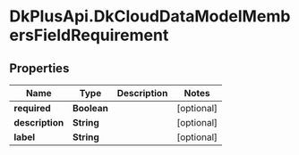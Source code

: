 # DkPlusApi.DkCloudDataModelMembersFieldRequirement

## Properties
Name | Type | Description | Notes
------------ | ------------- | ------------- | -------------
**required** | **Boolean** |  | [optional] 
**description** | **String** |  | [optional] 
**label** | **String** |  | [optional] 


